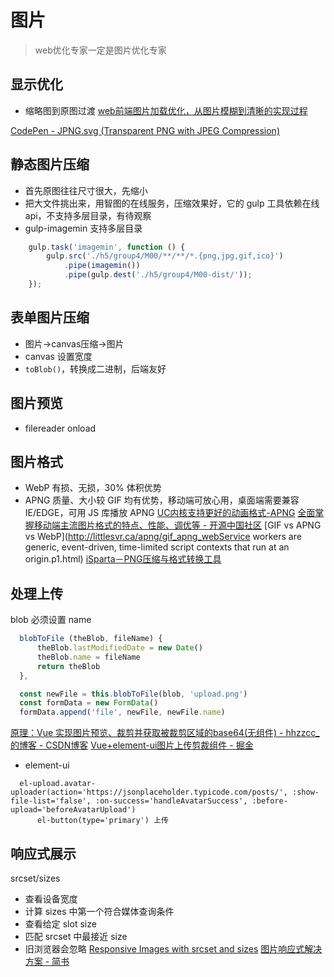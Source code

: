 # 图片

> web优化专家一定是图片优化专家

## 显示优化
* 缩略图到原图过渡
[web前端图片加载优化，从图片模糊到清晰的实现过程](http://www.fly63.com/article/detial/359)

[CodePen - JPNG.svg (Transparent PNG with JPEG Compression)](https://codepen.io/shshaw/full/LVKEdv)

## 静态图片压缩

* 首先原图往往尺寸很大，先缩小
* 把大文件挑出来，用智图的在线服务，压缩效果好，它的 gulp 工具依赖在线api，不支持多层目录，有待观察
* gulp-imagemin 支持多层目录
```js
    gulp.task('imagemin', function () {
        gulp.src('./h5/group4/M00/**/**/*.{png,jpg,gif,ico}')
            .pipe(imagemin())
            .pipe(gulp.dest('./h5/group4/M00-dist/'));
    });
```

## 表单图片压缩
* 图片→canvas压缩→图片
* canvas 设置宽度
* `toBlob()`，转换成二进制，后端友好

## 图片预览
* filereader onload

## 图片格式
* WebP 有损、无损，30% 体积优势
* APNG 质量、大小较 GIF 均有优势，移动端可放心用，桌面端需要兼容 IE/EDGE，可用 JS 库播放 APNG
[UC内核支持更好的动画格式-APNG](https://zhuanlan.zhihu.com/p/37160029)
[全面掌握移动端主流图片格式的特点、性能、调优等 - 开源中国社区](https://www.oschina.net/question/3915715_2283697)
[GIF vs APNG vs WebP](http://littlesvr.ca/apng/gif_apng_webService workers are generic, event-driven, time-limited script contexts that run at an origin.p1.html)
[iSparta－PNG压缩与格式转换工具](http://isparta.github.io/)

## 处理上传
blob 必须设置 name
```js
  blobToFile (theBlob, fileName) {
      theBlob.lastModifiedDate = new Date()
      theBlob.name = fileName
      return theBlob
  },

  const newFile = this.blobToFile(blob, 'upload.png')
  const formData = new FormData()
  formData.append('file', newFile, newFile.name)
```
[原理：Vue 实现图片预览、裁剪并获取被裁剪区域的base64(无组件) - hhzzcc_的博客 - CSDN博客](https://blog.csdn.net/hhzzcc_/article/details/80324546)
[Vue+element-ui图片上传剪裁组件 - 掘金](https://juejin.im/post/5b3f14c2f265da0f5405080f)

* element-ui
```pug
  el-upload.avatar-uploader(action='https://jsonplaceholder.typicode.com/posts/', :show-file-list='false', :on-success='handleAvatarSuccess', :before-upload='beforeAvatarUpload')
      el-button(type='primary') 上传
```

## 响应式展示
srcset/sizes
* 查看设备宽度
* 计算 sizes 中第一个符合媒体查询条件
* 查看给定 slot size
* 匹配 srcset 中最接近 size
* 旧浏览器会忽略
[Responsive Images with srcset and sizes](https://codepen.io/tombennet/pen/yYgLaQ)
[图片响应式解决方案 - 简书](https://www.jianshu.com/p/235ef450f5e9)
